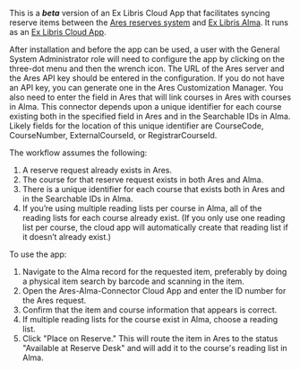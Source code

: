 This is a ***beta*** version of an Ex Libris Cloud App that facilitates syncing reserve items between the <a href="https://www.atlas-sys.com/ares">Ares reserves system</a> and <a href="https://exlibrisgroup.com/products/alma-library-services-platform/">Ex Libris Alma</a>. It runs as an <a href="https://developers.exlibrisgroup.com/cloudapps/">Ex Libris Cloud App</a>.

After installation and before the app can be used, a user with the General System Administrator role will need to configure the app by clicking on the three-dot menu and then the wrench icon. The URL of the Ares server and the Ares API key should be entered in the configuration. If you do not have an API key, you can generate one in the Ares Customization Manager. You also need to enter the field in Ares that will link courses in Ares with courses in Alma. This connector depends upon a unique identifier for each course existing both in the specified field in Ares and in the Searchable IDs in Alma. Likely fields for the location of this unique identifier are CourseCode, CourseNumber, ExternalCourseId, or RegistrarCourseId.

The workflow assumes the following:
1. A reserve request already exists in Ares.
2. The course for that reserve request exists in both Ares and Alma.
3. There is a unique identifier for each course that exists both in Ares and in the Searchable IDs in Alma.
4. If you’re using multiple reading lists per course in Alma, all of the reading lists for each course already exist. (If you only use one reading list per course, the cloud app will automatically create that reading list if it doesn’t already exist.)

To use the app:
1. Navigate to the Alma record for the requested item, preferably by doing a physical item search by barcode and scanning in the item.
2. Open the Ares-Alma-Connector Cloud App and enter the ID number for the Ares request.
3. Confirm that the item and course information that appears is correct.
4. If multiple reading lists for the course exist in Alma, choose a reading list.
5. Click "Place on Reserve." This will route the item in Ares to the status "Available at Reserve Desk" and will add it to the course's reading list in Alma.
